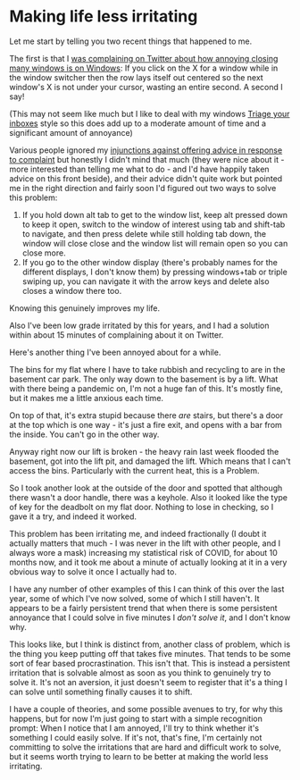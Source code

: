 # Making life less irritating

Let me start by telling you two recent things that happened to me.

The first is that I [was complaining on Twitter about how annoying closing many windows is on Windows](https://twitter.com/DRMacIver/status/1416310982943645696): If you click on the X for a window while in the window switcher then the row lays itself out centered so the next window's X is not under your cursor, wasting an entire second. A second I say!

(This may not seem like much but I like to deal with my windows [Triage your inboxes](https://drmaciver.substack.com/p/triage-your-inboxes) style so this does add up to a moderate amount of time and a significant amount of annoyance)

Various people ignored my [injunctions against offering advice in response to complaint](https://notebook.drmaciver.com/posts/2021-07-17-14:20.html) but honestly I didn't mind that much (they were nice about it - more interested than telling me what to do - and I'd have happily taken advice on this front beside), and their advice didn't quite work but pointed me in the right direction and fairly soon I'd figured out two ways to solve this problem:

1. If you hold down alt tab to get to the window list, keep alt pressed down to keep it open, switch to the window of interest using tab and shift-tab to navigate, and then press delete while still holding tab down, the window will close close and the window list will remain open so you can close more.
2. If you go to the other window display (there's probably names for the different displays, I don't know them) by pressing windows+tab or triple swiping up, you can navigate it with the arrow keys and delete also closes a window there too.

Knowing this genuinely improves my life.

Also I've been low grade irritated by this for years, and I had a solution within about 15 minutes of complaining about it on Twitter.

Here's another thing I've been annoyed about for a while.

The bins for my flat where I have to take rubbish and recycling to are in the basement car park. The only way down to the basement is by a lift. What with there being a pandemic on, I'm not a huge fan of this. It's mostly fine, but it makes me a little anxious each time.

On top of that, it's extra stupid because there *are* stairs, but there's a door at the top which is one way - it's just a fire exit, and opens with a bar from the inside. You can't go in the other way.

Anyway right now our lift is broken - the heavy rain last week flooded the basement, got into the lift pit, and damaged the lift. Which means that I can't access the bins. Particularly with the current heat, this is a Problem.

So I took another look at the outside of the door and spotted that although there wasn't a door handle, there was a keyhole.
Also it looked like the type of key for the deadbolt on my flat door. Nothing to lose in checking, so I gave it a try, and indeed it worked.

This problem has been irritating me, and indeed fractionally (I doubt it actually matters that much - I was never in the lift with other people, and I always wore a mask) increasing my statistical risk of COVID, for about 10 months now, and it took me about a minute of actually looking at it in a very obvious way to solve it once I actually had to.

I have any number of other examples of this I can think of this over the last year, some of which I've now solved, some of which I still haven't. It appears to be a fairly persistent trend that when there is some persistent annoyance that I could solve in five minutes I *don't solve it*, and I don't know why.

This looks like, but I think is distinct from, another class of problem, which is the thing you keep putting off that takes five minutes. That tends to be some sort of fear based procrastination. This isn't that. This is instead a persistent irritation that is solvable almost as soon as you think to genuinely try to solve it. It's not an aversion, it just doesn't seem to register that it's a thing I can solve until something finally causes it to shift.

I have a couple of theories, and some possible avenues to try, for why this happens, but for now I'm just going to start with a simple recognition prompt: When I notice that I am annoyed, I'll try to think whether it's something I could easily solve. If it's not, that's fine, I'm certainly not committing to solve the irritations that are hard and difficult work to solve, but it seems worth trying to learn to be better at making the world less irritating.
